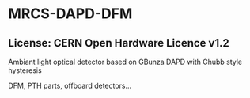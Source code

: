 # MRCS-DAPD-DFM
## License: CERN Open Hardware Licence v1.2

Ambiant light optical detector based on GBunza DAPD with Chubb style hysteresis

DFM, PTH parts, offboard detectors...

